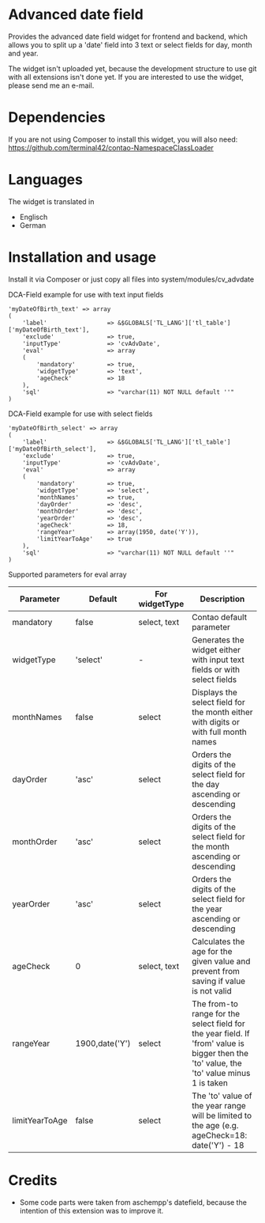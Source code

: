 # Advanced date field
Provides the advanced date field widget for frontend and backend, which allows you to split up a 'date' field into 3 text or select fields for day, month and year.

The widget isn't uploaded yet, because the development structure to use git with all extensions isn't done yet.
If you are interested to use the widget, please send me an e-mail.

# Dependencies
If you are not using Composer to install this widget, you will also need:
https://github.com/terminal42/contao-NamespaceClassLoader

# Languages
The widget is translated in
 * Englisch
 * German

# Installation and usage
Install it via Composer or just copy all files into system/modules/cv_advdate

DCA-Field example for use with text input fields
```
'myDateOfBirth_text' => array
(
    'label'                 => &$GLOBALS['TL_LANG']['tl_table']['myDateOfBirth_text'],
    'exclude'               => true,
    'inputType'             => 'cvAdvDate',
    'eval'                  => array
    (
        'mandatory'         => true,
        'widgetType'        => 'text',
        'ageCheck'          => 18
    ),
    'sql'                   => "varchar(11) NOT NULL default ''"
)
```
DCA-Field example for use with select fields
```
'myDateOfBirth_select' => array
(
    'label'                 => &$GLOBALS['TL_LANG']['tl_table']['myDateOfBirth_select'],
    'exclude'               => true,
    'inputType'             => 'cvAdvDate',
    'eval'                  => array
    (
        'mandatory'         => true,
        'widgetType'        => 'select',
        'monthNames'        => true,
        'dayOrder'          => 'desc',
        'monthOrder'        => 'desc',
        'yearOrder'         => 'desc',
        'ageCheck'          => 18,
        'rangeYear'         => array(1950, date('Y')),
        'limitYearToAge'    => true
    ),
    'sql'                   => "varchar(11) NOT NULL default ''"
)
```

Supported parameters for eval array

| Parameter | Default | For widgetType | Description |
| ------------- | ------------- | ------------- | ------------- |
| mandatory  | false | select, text | Contao default parameter |
| widgetType  | 'select' | - | Generates the widget either with input text fields or with select fields |
| monthNames  | false | select | Displays the select field for the month either with digits or with full month names |
| dayOrder  | 'asc' | select | Orders the digits of the select field for the day ascending or descending |
| monthOrder  | 'asc' | select | Orders the digits of the select field for the month ascending or descending |
| yearOrder  | 'asc' | select | Orders the digits of the select field for the year ascending or descending |
| ageCheck  | 0 | select, text | Calculates the age for the given value and prevent from saving if value is not valid |
| rangeYear  | 1900,date('Y') | select | The from-to range for the select field for the year field. If 'from' value is bigger then the 'to' value, the 'to' value minus 1 is taken |
| limitYearToAge  | false | select | The 'to' value of the year range will be limited to the age (e.g. ageCheck=18: date('Y') - 18 |

# Credits
 * Some code parts were taken from aschempp's datefield, because the intention of this extension was to improve it.
